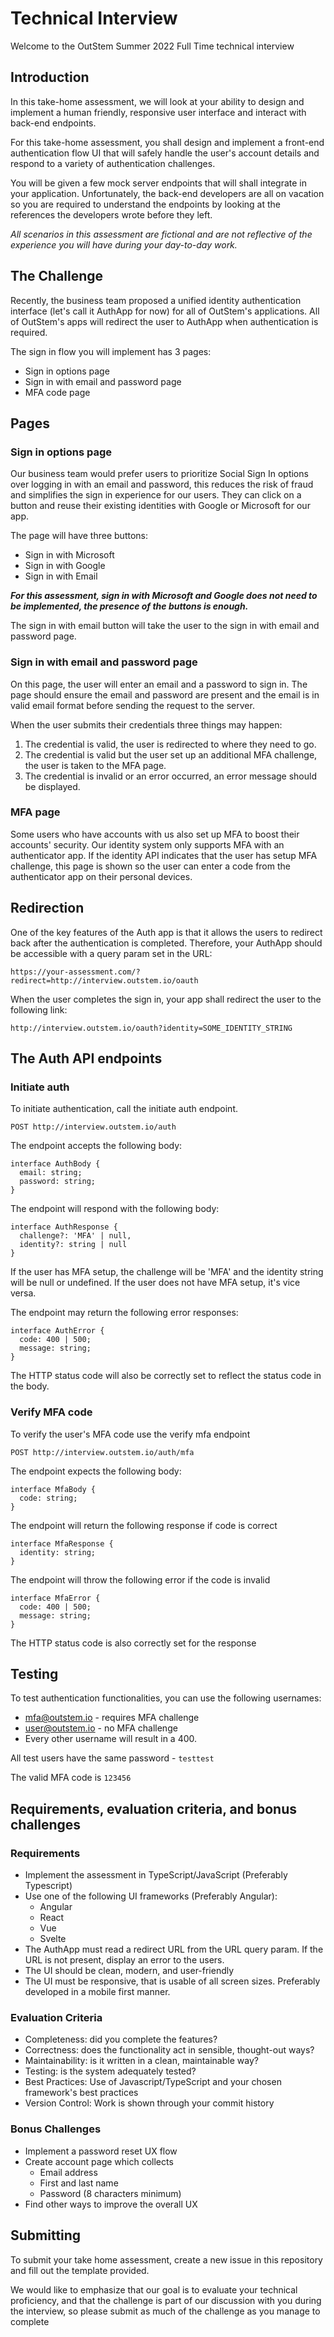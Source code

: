 # Technical Interview
Welcome to the OutStem Summer 2022 Full Time technical interview

## Introduction
In this take-home assessment, we will look at your ability to design and implement a human friendly, responsive user interface and interact with back-end endpoints.

For this take-home assessment, you shall design and implement a front-end authentication flow UI that will safely handle the user's account details and respond to a variety of authentication challenges.

You will be given a few mock server endpoints that will shall integrate in your application. Unfortunately, the back-end developers are all on vacation so you are required to understand the endpoints by looking at the references the developers wrote before they left.

_All scenarios in this assessment are fictional and are not reflective of the experience you will have during your day-to-day work._

## The Challenge
Recently, the business team proposed a unified identity authentication interface (let's call it AuthApp for now) for all of OutStem's applications. All of OutStem's apps will redirect the user to AuthApp when authentication is required.

The sign in flow you will implement has 3 pages:
- Sign in options page
- Sign in with email and password page
- MFA code page

## Pages
### Sign in options page

Our business team would prefer users to prioritize Social Sign In options over logging in with an email and password, this reduces the risk of fraud and simplifies the sign in experience for our users. They can click on a button and reuse their existing identities with Google or Microsoft for our app.

The page will have three buttons: 
- Sign in with Microsoft
- Sign in with Google
- Sign in with Email

**_For this assessment, sign in with Microsoft and Google does not need to be implemented, the presence of the buttons is enough._**

The sign in with email button will take the user to the sign in with email and password page.

### Sign in with email and password page

On this page, the user will enter an email and a password to sign in. The page should ensure the email and password are present and the email is in valid email format before sending the request to the server.

When the user submits their credentials three things may happen:

1. The credential is valid, the user is redirected to where they need to go.
1. The credential is valid but the user set up an additional MFA challenge, the user is taken to the MFA page.
1. The credential is invalid or an error occurred, an error message should be displayed.

### MFA page

Some users who have accounts with us also set up MFA to boost their accounts' security. Our identity system only supports MFA with an authenticator app. If the identity API indicates that the user has setup MFA challenge, this page is shown so the user can enter a code from the authenticator app on their personal devices.

## Redirection

One of the key features of the Auth app is that it allows the users to redirect back after the authentication is completed. Therefore, your AuthApp should be accessible with a query param set in the URL:

`https://your-assessment.com/?redirect=http://interview.outstem.io/oauth`

When the user completes the sign in, your app shall redirect the user to the following link:

`http://interview.outstem.io/oauth?identity=SOME_IDENTITY_STRING`

## The Auth API endpoints

### Initiate auth
To initiate authentication, call the initiate auth endpoint.

`POST http://interview.outstem.io/auth`

The endpoint accepts the following body:

```
interface AuthBody {
  email: string;
  password: string;
}
```

The endpoint will respond with the following body:

```
interface AuthResponse {
  challenge?: 'MFA' | null,
  identity?: string | null
}
```

If the user has MFA setup, the challenge will be 'MFA' and the identity string will be null or undefined. If the user does not have MFA setup, it's vice versa.

The endpoint may return the following error responses:

```
interface AuthError {
  code: 400 | 500;
  message: string;
}
```

The HTTP status code will also be correctly set to reflect the status code in the body.

### Verify MFA code

To verify the user's MFA code use the verify mfa endpoint

`POST http://interview.outstem.io/auth/mfa`

The endpoint expects the following body:
```
interface MfaBody {
  code: string;
}
```

The endpoint will return the following response if code is correct
```
interface MfaResponse {
  identity: string;
}
```

The endpoint will throw the following error if the code is invalid
```
interface MfaError {
  code: 400 | 500;
  message: string;
}
```

The HTTP status code is also correctly set for the response

## Testing
To test authentication functionalities, you can use the following usernames:
- mfa@outstem.io - requires MFA challenge
- user@outstem.io - no MFA challenge
- Every other username will result in a 400.

All test users have the same password - `testtest`

The valid MFA code is `123456`

## Requirements, evaluation criteria, and bonus challenges
### Requirements
-   Implement the assessment in TypeScript/JavaScript (Preferably Typescript)
-   Use one of the following UI frameworks (Preferably Angular):
    -   Angular
    -   React
    -   Vue
    -   Svelte
-   The AuthApp must read a redirect URL from the URL query param. If the URL is not present, display an error to the users.
-   The UI should be clean, modern, and user-friendly
-   The UI must be responsive, that is usable of all screen sizes. Preferably developed in a mobile first manner.

###  Evaluation Criteria
-   Completeness: did you complete the features?
-   Correctness: does the functionality act in sensible, thought-out ways?
-   Maintainability: is it written in a clean, maintainable way?
-   Testing: is the system adequately tested?
-   Best Practices: Use of Javascript/TypeScript and your chosen framework's best practices
-   Version Control: Work is shown through your commit history

### Bonus Challenges
-   Implement a password reset UX flow
-   Create account page which collects
    -   Email address
    -   First and last name
    -   Password (8 characters minimum)
-   Find other ways to improve the overall UX

## Submitting
To submit your take home assessment, create a new issue in this repository and fill out the template provided.

We would like to emphasize that our goal is to evaluate your technical proficiency, and that the challenge is part of our discussion with you during the interview, so please submit as much of the challenge as you manage to complete
